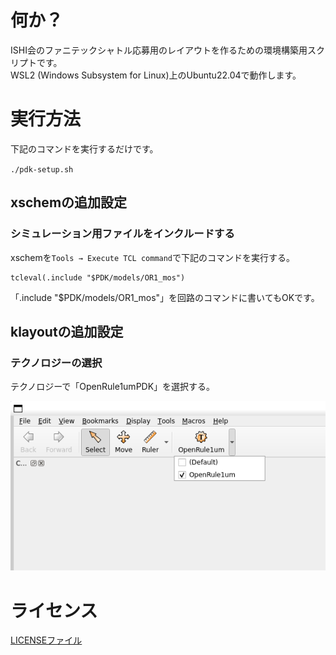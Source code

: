 # 何か？
ISHI会のファニテックシャトル応募用のレイアウトを作るための環境構築用スクリプトです。  
WSL2 (Windows Subsystem for Linux)上のUbuntu22.04で動作します。  

# 実行方法
下記のコマンドを実行するだけです。  

`./pdk-setup.sh`

## xschemの追加設定
### シミュレーション用ファイルをインクルードする
xschemを`Tools → Execute TCL command`で下記のコマンドを実行する。  

```
tcleval(.include "$PDK/models/OR1_mos")
```

「.include "$PDK/models/OR1_mos"」を回路のコマンドに書いてもOKです。  

## klayoutの追加設定
### テクノロジーの選択
テクノロジーで「OpenRule1umPDK」を選択する。

![テクノロジーの選択](./images/klayout_tech.png)


# ライセンス
[LICENSEファイル](LICENSE)
